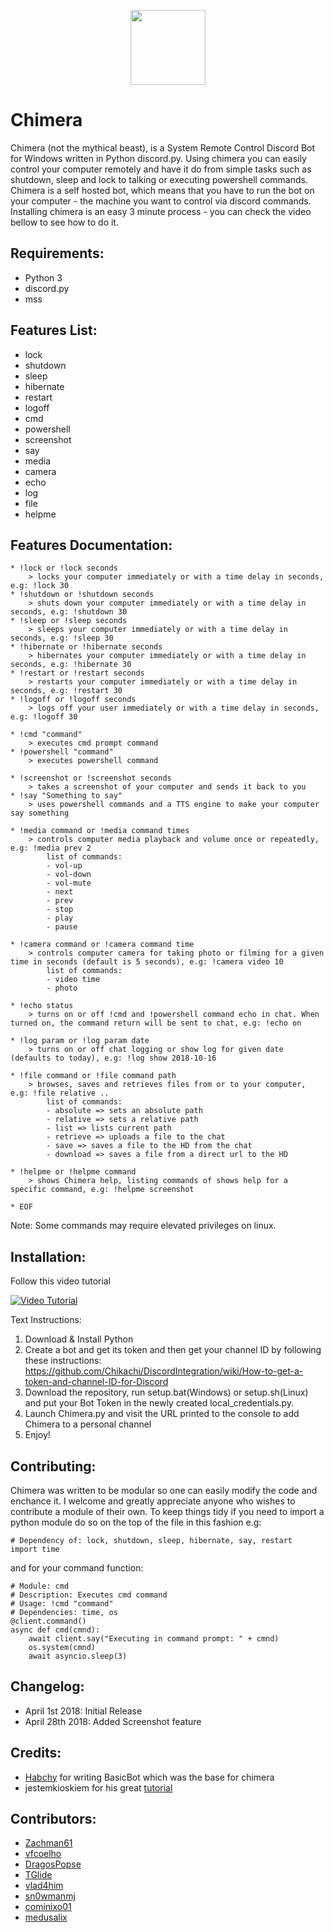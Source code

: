 <p align="center">
  <img  width="120" height="120" src="https://user-images.githubusercontent.com/11155359/46568982-b4a6c980-c956-11e8-9232-64b64be1369c.png">
</p>



# Chimera
Chimera (not the mythical beast), is a System Remote Control Discord Bot for Windows written in Python discord.py.
Using chimera you can easily control your computer remotely and have it do from simple tasks such as shutdown, sleep and lock to talking or executing powershell commands.
Chimera is a self hosted bot, which means that you have to run the bot on your computer - the machine you want to control via discord commands.
Installing chimera is an easy 3 minute process - you can check the video bellow to see how to do it.

## Requirements:
* Python 3
* discord.py
* mss

## Features List:
* lock
* shutdown
* sleep
* hibernate
* restart
* logoff
* cmd
* powershell
* screenshot
* say
* media
* camera
* echo
* log
* file
* helpme

## Features Documentation:
```
* !lock or !lock seconds
	> locks your computer immediately or with a time delay in seconds, e.g: !lock 30
* !shutdown or !shutdown seconds
	> shuts down your computer immediately or with a time delay in seconds, e.g: !shutdown 30
* !sleep or !sleep seconds
	> sleeps your computer immediately or with a time delay in seconds, e.g: !sleep 30
* !hibernate or !hibernate seconds
	> hibernates your computer immediately or with a time delay in seconds, e.g: !hibernate 30
* !restart or !restart seconds
	> restarts your computer immediately or with a time delay in seconds, e.g: !restart 30
* !logoff or !logoff seconds
	> logs off your user immediately or with a time delay in seconds, e.g: !logoff 30

* !cmd "command"
	> executes cmd prompt command
* !powershell "command"
	> executes powershell command

* !screenshot or !screenshot seconds
	> takes a screenshot of your computer and sends it back to you 
* !say "Something to say"
	> uses powershell commands and a TTS engine to make your computer say something

* !media command or !media command times
	> controls computer media playback and volume once or repeatedly, e.g: !media prev 2
		list of commands:
		- vol-up
		- vol-down
		- vol-mute
		- next
		- prev
		- stop
		- play
		- pause
		
* !camera command or !camera command time
	> controls computer camera for taking photo or filming for a given time in seconds (default is 5 seconds), e.g: !camera video 10
		list of commands:
		- video time
		- photo
		
* !echo status
	> turns on or off !cmd and !powershell command echo in chat. When turned on, the command return will be sent to chat, e.g: !echo on
	
* !log param or !log param date
	> turns on or off chat logging or show log for given date (defaults to today), e.g: !log show 2018-10-16

* !file command or !file command path
	> browses, saves and retrieves files from or to your computer, e.g: !file relative ..
		list of commands:
		- absolute => sets an absolute path
		- relative => sets a relative path
		- list => lists current path
		- retrieve => uploads a file to the chat
		- save => saves a file to the HD from the chat
		- download => saves a file from a direct url to the HD
		
* !helpme or !helpme command
	> shows Chimera help, listing commands of shows help for a specific command, e.g: !helpme screenshot

* EOF
```
Note: Some commands may require elevated privileges on linux.

## Installation:
Follow this video tutorial

[![Video Tutorial](https://j.gifs.com/l5m85j.gif)](https://www.youtube.com/watch?v=Q5gkddzSCgA)

Text Instructions:
1. Download & Install Python
2. Create a bot and get its token and then get your channel ID by following these instructions: https://github.com/Chikachi/DiscordIntegration/wiki/How-to-get-a-token-and-channel-ID-for-Discord
3. Download the repository, run setup.bat(Windows) or setup.sh(Linux) and put your Bot Token in the newly created local_credentials.py. 
4. Launch Chimera.py and visit the URL printed to the console to add Chimera to a personal channel
5. Enjoy!



## Contributing:
Chimera was written to be modular so one can easily modify the code and enchance it. I welcome and greatly appreciate anyone who wishes to contribute a module of their own.
To keep things tidy if you need to import a python module do so on the top of the file in this fashion e.g:

```
# Dependency of: lock, shutdown, sleep, hibernate, say, restart
import time
```
and for your command function:

```
# Module: cmd
# Description: Executes cmd command
# Usage: !cmd "command"
# Dependencies: time, os
@client.command()
async def cmd(cmnd):
	await client.say("Executing in command prompt: " + cmnd)
	os.system(cmnd)
	await asyncio.sleep(3)
```

## Changelog:
* April 1st 2018: Initial Release
* April 28th 2018: Added Screenshot feature

## Credits:
* [Habchy](https://github.com/Habchy) for writing BasicBot which was the base for chimera
* jestemkioskiem for his great [tutorial](https://steemit.com/utopian-io/@jestemkioskiem/build-your-own-discord-bot-with-python-1-basicbot)

## Contributors:
* [Zachman61](https://github.com/Zachman61)
* [vfcoelho](https://github.com/vfcoelho)
* [DragosPopse](https://github.com/DragosPopse)
* [TGlide](https://github.com/TGlide)
* [vlad4him](https://github.com/vlad4him)
* [sn0wmanmj](https://github.com/sn0wmanmj)
* [cominixo01](https://github.com/cominixo01)
* [medusalix](https://github.com/medusalix)
